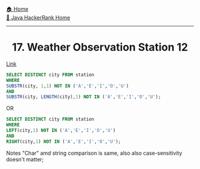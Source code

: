 [🏠 Home](../../../../README.md) <br/>
[🍵 Java HackerRank Home](../Java-HackerRank.md)

<hr/>

<h1 style="text-align: center">17. Weather Observation Station 12</h1>

[Link](https://www.hackerrank.com/challenges/weather-observation-station-12/problem)

```sql
SELECT DISTINCT city FROM station 
WHERE 
SUBSTR(city, 1,1) NOT IN ('A','E','I','O','U')
AND
SUBSTR(city, LENGTH(city),1) NOT IN ('A','E','I','O','U');
```

OR

```sql
SELECT DISTINCT city FROM station 
WHERE 
LEFT(city,1) NOT IN ('A','E','I','O','U')
AND
RIGHT(city,1) NOT IN ('A','E','I','O','U');
```

Notes "Char" amd string comparison is same, also also case-sensitivity doesn't matter;